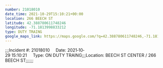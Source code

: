 ```yaml
---
number: 21018010
date_time: 2021-10-29T15:10:21+00:00
location: 266 BEECH ST
latitude: 42.388780611748246
longitude: -71.1813998833212
type: DUTY TRAING
google_maps_link: https://maps.google.com/?q=42.388780611748246,-71.1813998833212
---
```


;;;Incident #: 21018010     Date: 2021‐10‐29 15:10:21     Type: ON DUTY TRAING;;;Location: BEECH ST CENTER / 266 BEECH ST;;;;;;

